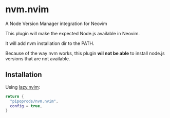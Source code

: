 # nvm.nvim

A Node Version Manager integration for Neovim

This plugin will make the expected Node.js available in Neovim.

It will add nvm installation dir to the PATH.

Because of the way nvm works, this plugin **wil not be able** to install node.js versions that are not available.

## Installation

Using [lazy.nvim](https://github.com/folke/lazy.nvim):

```lua
return {
  "pipoprods/nvm.nvim",
  config = true,
}
```
